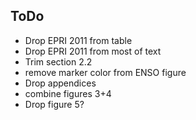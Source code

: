 ToDo
----

- Drop EPRI 2011 from table
- Drop EPRI 2011 from most of text
- Trim section 2.2
- remove marker color from ENSO figure
- Drop appendices
- combine figures 3+4
- Drop figure 5?